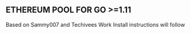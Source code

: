## ETHEREUM POOL FOR GO >=1.11
Based on Sammy007 and Techivees Work
Install instructions will follow